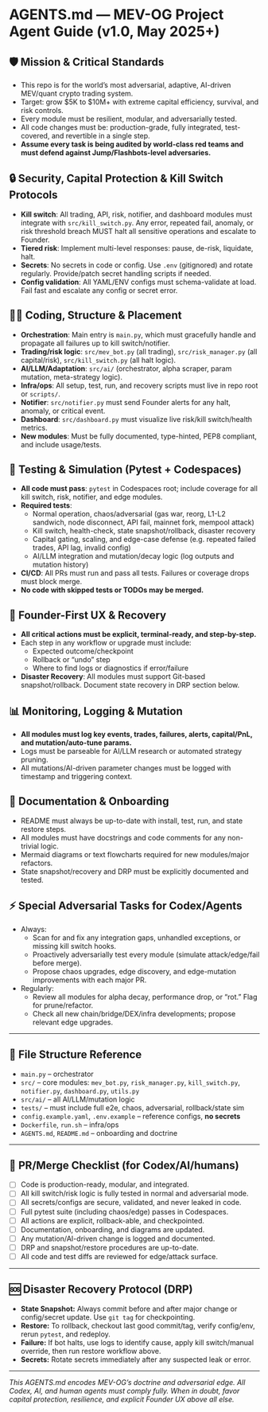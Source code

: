 # AGENTS.md — MEV-OG Project Agent Guide (v1.0, May 2025+)

## 🛡️ Mission & Critical Standards
- This repo is for the world’s most adversarial, adaptive, AI-driven MEV/quant crypto trading system.
- Target: grow $5K to $10M+ with extreme capital efficiency, survival, and risk controls.
- Every module must be resilient, modular, and adversarially tested.
- All code changes must be: production-grade, fully integrated, test-covered, and revertible in a single step.
- **Assume every task is being audited by world-class red teams and must defend against Jump/Flashbots-level adversaries.**

## 🔒 Security, Capital Protection & Kill Switch Protocols
- **Kill switch**: All trading, API, risk, notifier, and dashboard modules must integrate with `src/kill_switch.py`. Any error, repeated fail, anomaly, or risk threshold breach MUST halt all sensitive operations and escalate to Founder.
- **Tiered risk**: Implement multi-level responses: pause, de-risk, liquidate, halt.
- **Secrets**: No secrets in code or config. Use `.env` (gitignored) and rotate regularly. Provide/patch secret handling scripts if needed.
- **Config validation**: All YAML/ENV configs must schema-validate at load. Fail fast and escalate any config or secret error.

## 🧑‍💻 Coding, Structure & Placement
- **Orchestration**: Main entry is `main.py`, which must gracefully handle and propagate all failures up to kill switch/notifier.
- **Trading/risk logic**: `src/mev_bot.py` (all trading), `src/risk_manager.py` (all capital/risk), `src/kill_switch.py` (all halt logic).
- **AI/LLM/Adaptation**: `src/ai/` (orchestrator, alpha scraper, param mutation, meta-strategy logic).
- **Infra/ops**: All setup, test, run, and recovery scripts must live in repo root or `scripts/`.
- **Notifier**: `src/notifier.py` must send Founder alerts for any halt, anomaly, or critical event.
- **Dashboard**: `src/dashboard.py` must visualize live risk/kill switch/health metrics.
- **New modules**: Must be fully documented, type-hinted, PEP8 compliant, and include usage/tests.

## 🧪 Testing & Simulation (Pytest + Codespaces)
- **All code must pass**: `pytest` in Codespaces root; include coverage for all kill switch, risk, notifier, and edge modules.
- **Required tests**:
  - Normal operation, chaos/adversarial (gas war, reorg, L1-L2 sandwich, node disconnect, API fail, mainnet fork, mempool attack)
  - Kill switch, health-check, state snapshot/rollback, disaster recovery
  - Capital gating, scaling, and edge-case defense (e.g. repeated failed trades, API lag, invalid config)
  - AI/LLM integration and mutation/decay logic (log outputs and mutation history)
- **CI/CD**: All PRs must run and pass all tests. Failures or coverage drops must block merge.
- **No code with skipped tests or TODOs may be merged.**

## 🚨 Founder-First UX & Recovery
- **All critical actions must be explicit, terminal-ready, and step-by-step.**
- Each step in any workflow or upgrade must include:
  - Expected outcome/checkpoint
  - Rollback or “undo” step
  - Where to find logs or diagnostics if error/failure
- **Disaster Recovery**: All modules must support Git-based snapshot/rollback. Document state recovery in DRP section below.

## 📊 Monitoring, Logging & Mutation
- **All modules must log key events, trades, failures, alerts, capital/PnL, and mutation/auto-tune params.**
- Logs must be parseable for AI/LLM research or automated strategy pruning.
- All mutations/AI-driven parameter changes must be logged with timestamp and triggering context.

## 📝 Documentation & Onboarding
- README must always be up-to-date with install, test, run, and state restore steps.
- All modules must have docstrings and code comments for any non-trivial logic.
- Mermaid diagrams or text flowcharts required for new modules/major refactors.
- State snapshot/recovery and DRP must be explicitly documented and tested.

## ⚡️ Special Adversarial Tasks for Codex/Agents
- Always:
  - Scan for and fix any integration gaps, unhandled exceptions, or missing kill switch hooks.
  - Proactively adversarially test every module (simulate attack/edge/fail before merge).
  - Propose chaos upgrades, edge discovery, and edge-mutation improvements with each major PR.
- Regularly:
  - Review all modules for alpha decay, performance drop, or “rot.” Flag for prune/refactor.
  - Check all new chain/bridge/DEX/infra developments; propose relevant edge upgrades.

---

## 📂 File Structure Reference

- `main.py` – orchestrator
- `src/` – core modules: `mev_bot.py`, `risk_manager.py`, `kill_switch.py`, `notifier.py`, `dashboard.py`, `utils.py`
- `src/ai/` – all AI/LLM/mutation logic
- `tests/` – must include full e2e, chaos, adversarial, rollback/state sim
- `config.example.yaml`, `.env.example` – reference configs, **no secrets**
- `Dockerfile`, `run.sh` – infra/ops
- `AGENTS.md`, `README.md` – onboarding and doctrine

---

## 🚦 PR/Merge Checklist (for Codex/AI/humans)
- [ ] Code is production-ready, modular, and integrated.
- [ ] All kill switch/risk logic is fully tested in normal and adversarial mode.
- [ ] All secrets/configs are secure, validated, and never leaked in code.
- [ ] Full pytest suite (including chaos/edge) passes in Codespaces.
- [ ] All actions are explicit, rollback-able, and checkpointed.
- [ ] Documentation, onboarding, and diagrams are updated.
- [ ] Any mutation/AI-driven change is logged and documented.
- [ ] DRP and snapshot/restore procedures are up-to-date.
- [ ] All code and test diffs are reviewed for edge/attack surface.

---

## 🆘 Disaster Recovery Protocol (DRP)

- **State Snapshot:** Always commit before and after major change or config/secret update. Use `git tag` for checkpointing.
- **Restore:** To rollback, checkout last good commit/tag, verify config/env, rerun `pytest`, and redeploy.
- **Failure:** If bot halts, use logs to identify cause, apply kill switch/manual override, then run restore workflow above.
- **Secrets:** Rotate secrets immediately after any suspected leak or error.

---

*This AGENTS.md encodes MEV-OG’s doctrine and adversarial edge. All Codex, AI, and human agents must comply fully. When in doubt, favor capital protection, resilience, and explicit Founder UX above all else.*
